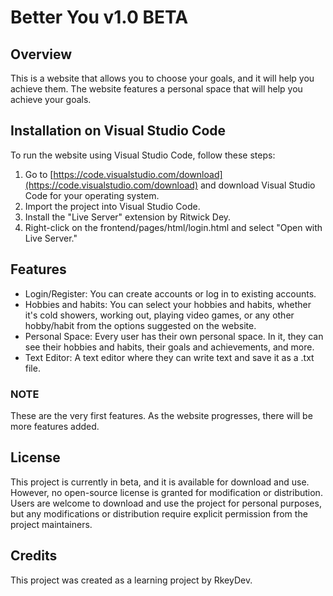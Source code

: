 # Better You v1.0 BETA

## Overview

This is a website that allows you to choose your goals, and it will help you achieve them. The website features a personal space that will help you achieve your goals.

## Installation on Visual Studio Code

To run the website using Visual Studio Code, follow these steps:

1. Go to [https://code.visualstudio.com/download](https://code.visualstudio.com/download) and download Visual Studio Code for your operating system.
2. Import the project into Visual Studio Code.
3. Install the "Live Server" extension by Ritwick Dey.
4. Right-click on the frontend/pages/html/login.html and select "Open with Live Server."

## Features

- Login/Register: You can create accounts or log in to existing accounts.
- Hobbies and habits: You can select your hobbies and habits, whether it's cold showers, working out, playing video games, or any other hobby/habit from the options suggested on the website.
- Personal Space: Every user has their own personal space. In it, they can see their hobbies and habits, their goals and achievements, and more.
- Text Editor: A text editor where they can write text and save it as a .txt file.

### NOTE

These are the very first features. As the website progresses, there will be more features added.

## License

This project is currently in beta, and it is available for download and use. However, no open-source license is granted for modification or distribution. Users are welcome to download and use the project for personal purposes, but any modifications or distribution require explicit permission from the project maintainers.

## Credits

This project was created as a learning project by RkeyDev.
